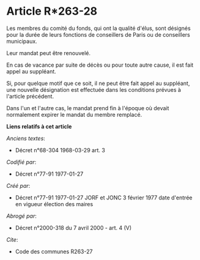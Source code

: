 # Article R*263-28

Les membres du comité du fonds, qui ont la qualité d'élus, sont désignés pour la durée de leurs fonctions de conseillers de
Paris ou de conseillers municipaux. 

Leur mandat peut être renouvelé. 

En cas de vacance par suite de décès ou pour toute autre cause, il est fait appel au suppléant. 

Si, pour quelque motif que ce soit, il ne peut être fait appel au suppléant, une nouvelle désignation est effectuée dans les
conditions prévues à l'article précédent. 

Dans l'un et l'autre cas, le mandat prend fin à l'époque où devait normalement expirer le mandat du membre remplacé.

**Liens relatifs à cet article**

_Anciens textes_:

  - Décret n°68-304 1968-03-29 art. 3

_Codifié par_:

  - Décret n°77-91 1977-01-27

_Créé par_:

  - Décret n°77-91 1977-01-27 JORF et JONC 3 février 1977 date d'entrée en vigueur élection des maires

_Abrogé par_:

  - Décret n°2000-318 du 7 avril 2000 - art. 4 (V)

_Cite_:

  - Code des communes R263-27
